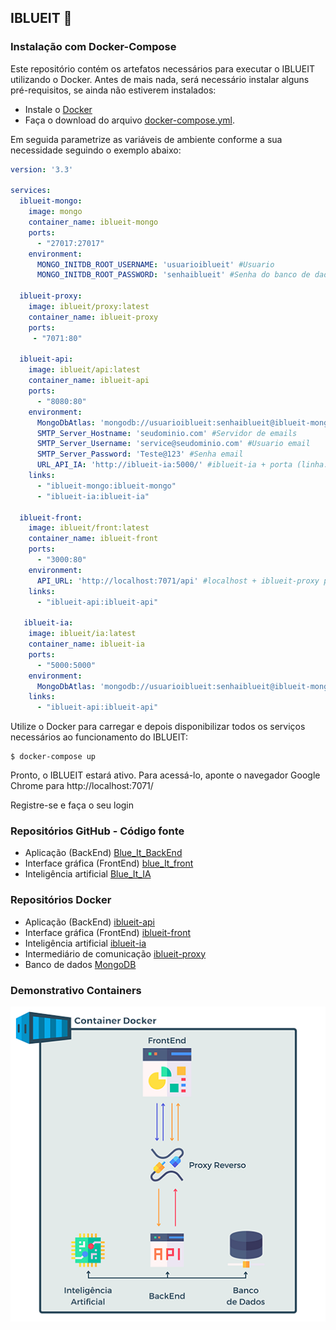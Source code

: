 
## IBLUEIT 🐬

### Instalação com Docker-Compose

Este repositório contém os artefatos necessários para executar o IBLUEIT utilizando o Docker.
Antes de mais nada, será necessário instalar alguns pré-requisitos, se ainda não estiverem instalados:

- Instale o [Docker](https://docs.docker.com/install/)
- Faça o download do arquivo [docker-compose.yml](https://github.com/unisocisec/Blue_It_BackEnd/blob/main/docker-compose.yml "docker-compose.yml").

Em seguida parametrize as variáveis de ambiente conforme a sua necessidade seguindo o exemplo abaixo:

```yaml
version: '3.3'

services:
  iblueit-mongo:
    image: mongo
    container_name: iblueit-mongo
    ports:
      - "27017:27017"
    environment:
      MONGO_INITDB_ROOT_USERNAME: 'usuarioiblueit' #Usuario
      MONGO_INITDB_ROOT_PASSWORD: 'senhaiblueit' #Senha do banco de dados

  iblueit-proxy:
    image: iblueit/proxy:latest
    container_name: iblueit-proxy
    ports:
     - "7071:80"

  iblueit-api:
    image: iblueit/api:latest
    container_name: iblueit-api
    ports:
      - "8080:80"
    environment:
      MongoDbAtlas: 'mongodb://usuarioiblueit:senhaiblueit@iblueit-mongo/?retryWrites=true&w=majority' #Alterar Usuario e senha (linha: 10 e 11)
      SMTP_Server_Hostname: 'seudominio.com' #Servidor de emails
      SMTP_Server_Username: 'service@seudominio.com' #Usuario email
      SMTP_Server_Password: 'Teste@123' #Senha email
      URL_API_IA: 'http://iblueit-ia:5000/' #iblueit-ia + porta (linha: 48)
    links:
      - "iblueit-mongo:iblueit-mongo"
      - "iblueit-ia:iblueit-ia"

  iblueit-front:
    image: iblueit/front:latest
    container_name: iblueit-front
    ports:
      - "3000:80"
    environment:
      API_URL: 'http://localhost:7071/api' #localhost + iblueit-proxy porta (linha: 23)
    links:
      - "iblueit-api:iblueit-api"

   iblueit-ia:
    image: iblueit/ia:latest
    container_name: iblueit-ia
    ports:
      - "5000:5000"
    environment:
      MongoDbAtlas: 'mongodb://usuarioiblueit:senhaiblueit@iblueit-mongo/?retryWrites=true&w=majority' #Alterar Usuario e senha (linha: 10 e 11)
    links:
      - "iblueit-api:iblueit-api"
```

Utilize o Docker para carregar e depois disponibilizar todos os serviços necessários ao funcionamento do IBLUEIT:

```
$ docker-compose up
```

Pronto, o IBLUEIT estará ativo. Para acessá-lo, aponte o navegador Google Chrome para http://localhost:7071/

Registre-se e faça o seu login

### Repositórios GitHub - Código fonte

- Aplicação (BackEnd) [Blue_It_BackEnd](https://github.com/unisocisec/Blue_It_BackEnd)
- Interface gráfica (FrontEnd) [blue_It_front](https://github.com/unisocisec/blue_It_front)
- Inteligência artificial [Blue_It_IA](https://github.com/unisocisec/Blue_It_IA)

### Repositórios Docker

- Aplicação (BackEnd) [iblueit-api](https://hub.docker.com/repository/docker/iblueit/api)
- Interface gráfica (FrontEnd) [iblueit-front](https://hub.docker.com/repository/docker/iblueit/front)
- Inteligência artificial [iblueit-ia](https://hub.docker.com/repository/docker/iblueit/ia)
- Intermediário de comunicação [iblueit-proxy](https://hub.docker.com/repository/docker/iblueit/proxy)
- Banco de dados [MongoDB](https://hub.docker.com/_/mongo)

### Demonstrativo Containers

![Demonstrativo Containers](https://github.com/unisocisec/Blue_It_BackEnd/blob/main/containers.png?raw=true)
